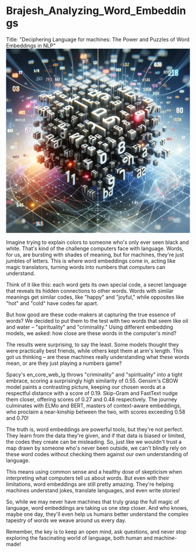 # Brajesh_Analyzing_Word_Embeddings
Title: "Deciphering Language for machines: The Power and Puzzles of Word Embeddings in NLP"
![Word Embeddings](Word_embeddings.png)

Imagine trying to explain colors to someone who's only ever seen black and white. That's kind of the challenge computers face with language. Words, for us, are bursting with shades of meaning, but for machines, they're just jumbles of letters. This is where word embeddings come in, acting like magic translators, turning words into numbers that computers can understand.

Think of it like this: each word gets its own special code, a secret language that reveals its hidden connections to other words. Words with similar meanings get similar codes, like "happy" and "joyful," while opposites like "hot" and "cold" have codes far apart.

But how good are these code-makers at capturing the true essence of words? We decided to put them to the test with two words that seem like oil and water – "spirituality" and "criminality." Using different embedding models, we asked: how close are these words in the computer's mind?

The results were surprising, to say the least. Some models thought they were practically best friends, while others kept them at arm's length. This got us thinking – are these machines really understanding what these words mean, or are they just playing a numbers game?

Spacy's en_core_web_lg throws "criminality" and "spirituality" into a tight embrace, scoring a surprisingly high similarity of 0.55. Gensim's CBOW model paints a contrasting picture, keeping our chosen words at a respectful distance with a score of 0.19. Skip-Gram and FastText nudge them closer, offering scores of 0.27 and 0.48 respectively. The journey culminates with ELMo and BERT, masters of context-aware embeddings, who proclaim a near-kinship between the two, with scores exceeding 0.58 and 0.70!

The truth is, word embeddings are powerful tools, but they're not perfect. They learn from the data they're given, and if that data is biased or limited, the codes they create can be misleading. So, just like we wouldn't trust a map drawn by someone who's never been outside, we can't blindly rely on these word codes without checking them against our own understanding of language.

This means using common sense and a healthy dose of skepticism when interpreting what computers tell us about words. But even with their limitations, word embeddings are still pretty amazing. They're helping machines understand jokes, translate languages, and even write stories!

So, while we may never have machines that truly grasp the full magic of language, word embeddings are taking us one step closer. And who knows, maybe one day, they'll even help us humans better understand the complex tapestry of words we weave around us every day.

Remember, the key is to keep an open mind, ask questions, and never stop exploring the fascinating world of language, both human and machine-made!
